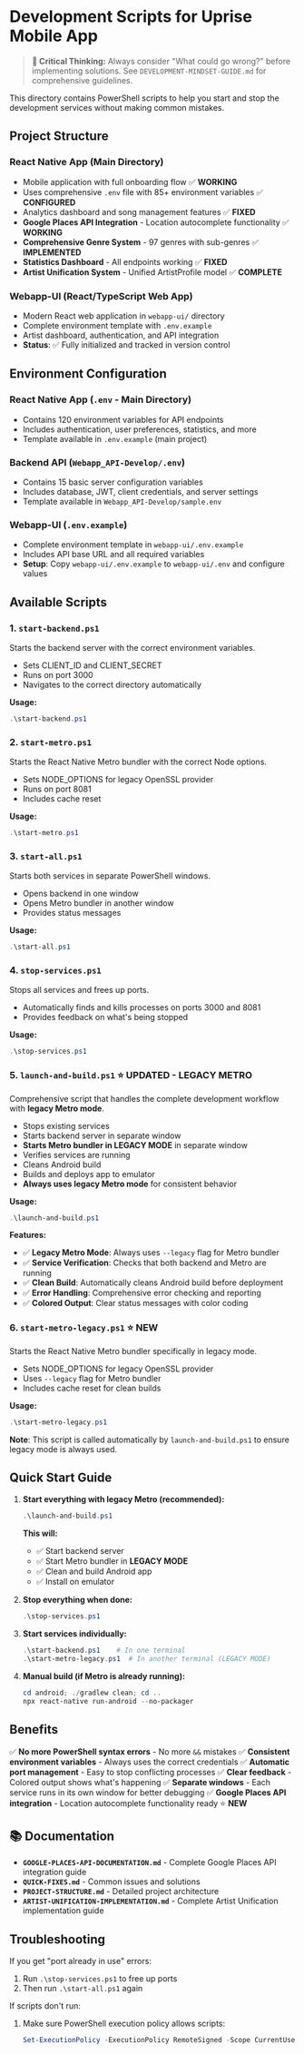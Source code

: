# Development Scripts for Uprise Mobile App

> **🎯 Critical Thinking:** Always consider "What could go wrong?" before implementing solutions. See `DEVELOPMENT-MINDSET-GUIDE.md` for comprehensive guidelines.

This directory contains PowerShell scripts to help you start and stop the development services without making common mistakes.

## Project Structure

### **React Native App** (Main Directory)
- Mobile application with full onboarding flow ✅ **WORKING**
- Uses comprehensive `.env` file with 85+ environment variables ✅ **CONFIGURED**
- Analytics dashboard and song management features ✅ **FIXED**
- **Google Places API Integration** - Location autocomplete functionality ✅ **WORKING**
- **Comprehensive Genre System** - 97 genres with sub-genres ✅ **IMPLEMENTED**
- **Statistics Dashboard** - All endpoints working ✅ **FIXED**
- **Artist Unification System** - Unified ArtistProfile model ✅ **COMPLETE**

### **Webapp-UI** (React/TypeScript Web App)
- Modern React web application in `webapp-ui/` directory
- Complete environment template with `.env.example`
- Artist dashboard, authentication, and API integration
- **Status**: ✅ Fully initialized and tracked in version control

## Environment Configuration

### **React Native App (`.env` - Main Directory)**
- Contains 120 environment variables for API endpoints
- Includes authentication, user preferences, statistics, and more
- Template available in `.env.example` (main project)

### **Backend API (`Webapp_API-Develop/.env`)**
- Contains 15 basic server configuration variables
- Includes database, JWT, client credentials, and server settings
- Template available in `Webapp_API-Develop/sample.env`

### **Webapp-UI (`.env.example`)**
- Complete environment template in `webapp-ui/.env.example`
- Includes API base URL and all required variables
- **Setup**: Copy `webapp-ui/.env.example` to `webapp-ui/.env` and configure values

## Available Scripts

### 1. `start-backend.ps1`
Starts the backend server with the correct environment variables.
- Sets CLIENT_ID and CLIENT_SECRET
- Runs on port 3000
- Navigates to the correct directory automatically

**Usage:**
```powershell
.\start-backend.ps1
```

### 2. `start-metro.ps1`
Starts the React Native Metro bundler with the correct Node options.
- Sets NODE_OPTIONS for legacy OpenSSL provider
- Runs on port 8081
- Includes cache reset

**Usage:**
```powershell
.\start-metro.ps1
```

### 3. `start-all.ps1`
Starts both services in separate PowerShell windows.
- Opens backend in one window
- Opens Metro bundler in another window
- Provides status messages

**Usage:**
```powershell
.\start-all.ps1
```

### 4. `stop-services.ps1`
Stops all services and frees up ports.
- Automatically finds and kills processes on ports 3000 and 8081
- Provides feedback on what's being stopped

**Usage:**
```powershell
.\stop-services.ps1
```

### 5. `launch-and-build.ps1` ⭐ **UPDATED - LEGACY METRO**
Comprehensive script that handles the complete development workflow with **legacy Metro mode**.
- Stops existing services
- Starts backend server in separate window
- **Starts Metro bundler in LEGACY MODE** in separate window
- Verifies services are running
- Cleans Android build
- Builds and deploys app to emulator
- **Always uses legacy Metro mode** for consistent behavior

**Usage:**
```powershell
.\launch-and-build.ps1
```

**Features:**
- ✅ **Legacy Metro Mode**: Always uses `--legacy` flag for Metro bundler
- ✅ **Service Verification**: Checks that both backend and Metro are running
- ✅ **Clean Build**: Automatically cleans Android build before deployment
- ✅ **Error Handling**: Comprehensive error checking and reporting
- ✅ **Colored Output**: Clear status messages with color coding

### 6. `start-metro-legacy.ps1` ⭐ **NEW**
Starts the React Native Metro bundler specifically in legacy mode.
- Sets NODE_OPTIONS for legacy OpenSSL provider
- Uses `--legacy` flag for Metro bundler
- Includes cache reset for clean builds

**Usage:**
```powershell
.\start-metro-legacy.ps1
```

**Note**: This script is called automatically by `launch-and-build.ps1` to ensure legacy mode is always used.

## Quick Start Guide

1. **Start everything with legacy Metro (recommended):**
   ```powershell
   .\launch-and-build.ps1
   ```
   **This will:**
   - ✅ Start backend server
   - ✅ Start Metro bundler in **LEGACY MODE**
   - ✅ Clean and build Android app
   - ✅ Install on emulator

2. **Stop everything when done:**
   ```powershell
   .\stop-services.ps1
   ```

3. **Start services individually:**
   ```powershell
   .\start-backend.ps1    # In one terminal
   .\start-metro-legacy.ps1  # In another terminal (LEGACY MODE)
   ```

4. **Manual build (if Metro is already running):**
   ```powershell
   cd android; ./gradlew clean; cd ..
   npx react-native run-android --no-packager
   ```

## Benefits

✅ **No more PowerShell syntax errors** - No more `&&` mistakes
✅ **Consistent environment variables** - Always uses the correct credentials
✅ **Automatic port management** - Easy to stop conflicting processes
✅ **Clear feedback** - Colored output shows what's happening
✅ **Separate windows** - Each service runs in its own window for better debugging
✅ **Google Places API integration** - Location autocomplete functionality ready ⭐ **NEW**

## 📚 **Documentation**

- **`GOOGLE-PLACES-API-DOCUMENTATION.md`** - Complete Google Places API integration guide
- **`QUICK-FIXES.md`** - Common issues and solutions
- **`PROJECT-STRUCTURE.md`** - Detailed project architecture
- **`ARTIST-UNIFICATION-IMPLEMENTATION.md`** - Complete Artist Unification implementation guide

## Troubleshooting

If you get "port already in use" errors:
1. Run `.\stop-services.ps1` to free up ports
2. Then run `.\start-all.ps1` again

If scripts don't run:
1. Make sure PowerShell execution policy allows scripts:
   ```powershell
   Set-ExecutionPolicy -ExecutionPolicy RemoteSigned -Scope CurrentUser
   ``` 